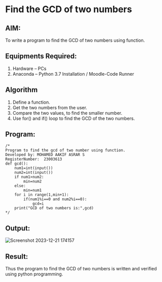 # Find the GCD of two numbers

## AIM:
To write a program to find the GCD of two numbers using function.

## Equipments Required:
1. Hardware – PCs
2. Anaconda – Python 3.7 Installation / Moodle-Code Runner

## Algorithm
1. Define a function.
2. Get the two numbers from the user.
3. Compare the two values, to find the smaller number.
4. Use for() and if() loop to find the GCD of the two numbers.

## Program:
```
/*
Program to find the gcd of two number using function.
Developed by: MOHAMED AAKIF ASRAR S
RegisterNumber:  23003613
def gcd():
    num1=int(input())
    num2=int(input())
    if num1>num2:
        min=num2
    else:
        min=num1
    for i in range(1,min+1):
        if(num1%i==0 and num2%i==0):
            gcd=i
    print("GCD of two numbers is:",gcd)        
*/
```

## Output:
![Screenshot 2023-12-21 174157](https://github.com/MOHAMEDAAKIFASRAR/GCD-of-two-numbers/assets/148514683/17366995-f46a-4b91-895b-cda2cefd5235)




## Result:
Thus the program to find the GCD of two numbers is written and verified using python programming.
